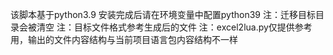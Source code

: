 该脚本基于python3.9  安装完成后请在环境变量中配置python39
注：迁移目标目录会被清空
注：目标文件格式参考生成后的文件
注：excel2lua.py仅提供参考用，输出的文件内容结构与当前项目语言包内容结构不一样